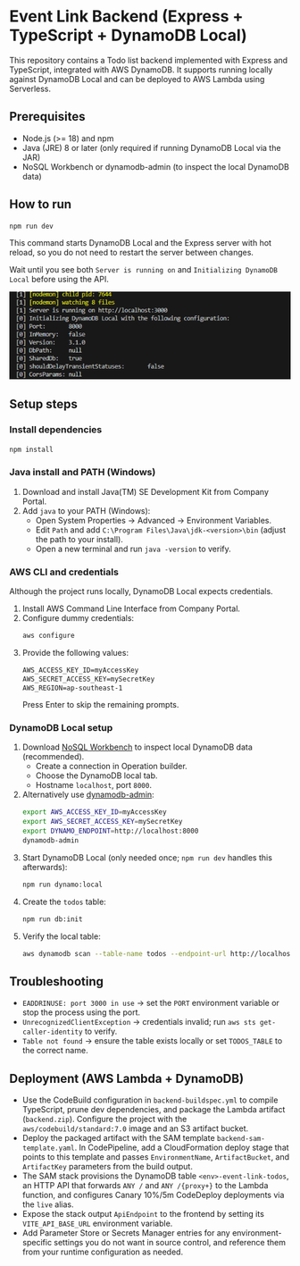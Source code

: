 ﻿# Event Link Backend (Express + TypeScript + DynamoDB Local)

This repository contains a Todo list backend implemented with Express and TypeScript, integrated with AWS DynamoDB. It supports running locally against DynamoDB Local and can be deployed to AWS Lambda using Serverless.

## Prerequisites

- Node.js (>= 18) and npm
- Java (JRE) 8 or later (only required if running DynamoDB Local via the JAR)
- NoSQL Workbench or dynamodb-admin (to inspect the local DynamoDB data)

## How to run
```bash
npm run dev
```

This command starts DynamoDB Local and the Express server with hot reload, so you do not need to restart the server between changes.

Wait until you see both `Server is running on` and `Initializing DynamoDB Local` before using the API.

![Local terminal screenshot](./src/assets/local-terminal.png)

## Setup steps

### Install dependencies
```bash
npm install
```

### Java install and PATH (Windows)
1. Download and install Java(TM) SE Development Kit from Company Portal.
2. Add `java` to your PATH (Windows):
   - Open System Properties -> Advanced -> Environment Variables.
   - Edit `Path` and add `C:\Program Files\Java\jdk-<version>\bin` (adjust the path to your install).
   - Open a new terminal and run `java -version` to verify.

### AWS CLI and credentials
Although the project runs locally, DynamoDB Local expects credentials.

1. Install AWS Command Line Interface from Company Portal.
2. Configure dummy credentials:
   ```bash
   aws configure
   ```
3. Provide the following values:
   ```
   AWS_ACCESS_KEY_ID=myAccessKey
   AWS_SECRET_ACCESS_KEY=mySecretKey
   AWS_REGION=ap-southeast-1
   ```
   Press Enter to skip the remaining prompts.

### DynamoDB Local setup
1. Download [NoSQL Workbench](https://docs.aws.amazon.com/amazondynamodb/latest/developerguide/workbench.settingup.html) to inspect local DynamoDB data (recommended).
   - Create a connection in Operation builder.
   - Choose the DynamoDB local tab.
   - Hostname `localhost`, port `8000`.
2. Alternatively use [dynamodb-admin](https://www.npmjs.com/package/dynamodb-admin/v/1.12.0):
   ```bash
   export AWS_ACCESS_KEY_ID=myAccessKey
   export AWS_SECRET_ACCESS_KEY=mySecretKey
   export DYNAMO_ENDPOINT=http://localhost:8000
   dynamodb-admin
   ```
3. Start DynamoDB Local (only needed once; `npm run dev` handles this afterwards):
   ```bash
   npm run dynamo:local
   ```
4. Create the `todos` table:
   ```bash
   npm run db:init
   ```
5. Verify the local table:
   ```bash
   aws dynamodb scan --table-name todos --endpoint-url http://localhost:8000 --region ap-southeast-1
   ```

## Troubleshooting

- `EADDRINUSE: port 3000 in use` -> set the `PORT` environment variable or stop the process using the port.
- `UnrecognizedClientException` -> credentials invalid; run `aws sts get-caller-identity` to verify.
- `Table not found` -> ensure the table exists locally or set `TODOS_TABLE` to the correct name.

## Deployment (AWS Lambda + DynamoDB)
- Use the CodeBuild configuration in `backend-buildspec.yml` to compile TypeScript, prune dev dependencies, and package the Lambda artifact (`backend.zip`). Configure the project with the `aws/codebuild/standard:7.0` image and an S3 artifact bucket.
- Deploy the packaged artifact with the SAM template `backend-sam-template.yaml`. In CodePipeline, add a CloudFormation deploy stage that points to this template and passes `EnvironmentName`, `ArtifactBucket`, and `ArtifactKey` parameters from the build output.
- The SAM stack provisions the DynamoDB table `<env>-event-link-todos`, an HTTP API that forwards `ANY /` and `ANY /{proxy+}` to the Lambda function, and configures Canary 10%/5m CodeDeploy deployments via the `live` alias.
- Expose the stack output `ApiEndpoint` to the frontend by setting its `VITE_API_BASE_URL` environment variable.
- Add Parameter Store or Secrets Manager entries for any environment-specific settings you do not want in source control, and reference them from your runtime configuration as needed.
